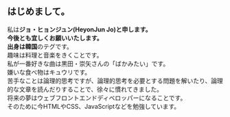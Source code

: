 ## はじめまして。  
私は**ジョ・ヒョンジュン(HeyonJun Jo)**と申します。  
今後とも宜しくお願いいたします。  
出身は**韓国**のテグです。  
趣味は料理と音楽をきくことです。  
私が一番好きな曲は黒田・崇矢さんの「ばかみたい」です。  
嫌いな食べ物はキュウリです。  
苦手なことは論理的思考ですが、論理的思考を必要とする問題を解いたり、論理的な文章を読んだりすることで、徐々に慣れてきました。  
将来の夢はウェブフロントエンドディベロッパーになることです。  
そのために今HTMLやCSS、JavaScriptなどを勉強しています。  
